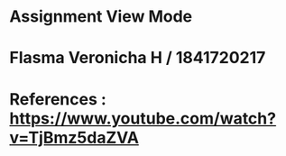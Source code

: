 # Assignment View Mode
# Flasma Veronicha H / 1841720217
# References : https://www.youtube.com/watch?v=TjBmz5daZVA
